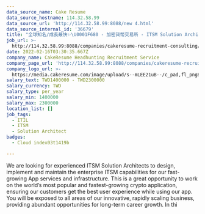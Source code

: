 ```yaml
---
data_source_name: Cake Resume
data_source_hostname: 114.32.58.99
data_source_url: 'http://114.32.58.99:8088/new 4.html'
data_source_internal_id: '36679'
title: "全球知名/成長最快✨\U0001F680 - 加密貨幣交易所 - ITSM Solution Architect - AC"
job_url: >-
  http://114.32.58.99:8088/companies/cakeresume-recruitment-consulting/jobs/3866ce
date: 2022-02-16T03:30:35.667Z
company_name: CakeResume Headhunting Recruitment Service
company_page_url: 'http://114.32.58.99:8088/companies/cakeresume-recruitment-consulting'
company_logo_url: >-
  https://media.cakeresume.com/image/upload/s--mLEE21uB--/c_pad,fl_png8,h_200,w_200/v1620881212/vdbipassrdfr8omwzeq6.png
salary_text: TWD1400000 - TWD2300000
salary_currency: TWD
salary_type: per_year
salary_min: 1400000
salary_max: 2300000
location_list: []
job_tags:
  - ITIL
  - ITSM
  - Solution Architect
badges:
  - Cloud index03t1419b

---
```


We are looking for experienced ITSM Solution Architects to design, implement and maintain the enterprise ITSM capabilities for our fast-growing App services and infrastructure. This is a great opportunity to work on the world’s most popular and fastest-growing crypto application, ensuring our customers get the best user experience while using our app. You will be exposed to all areas of our innovative, rapidly scaling business, providing abundant opportunities for long-term career growth. In thi